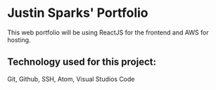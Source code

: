 # Justin Sparks' Portfolio

This web portfolio will be using ReactJS for the frontend and AWS for hosting.

## Technology used for this project:
Git,
Github,
SSH,
Atom,
Visual Studios Code
